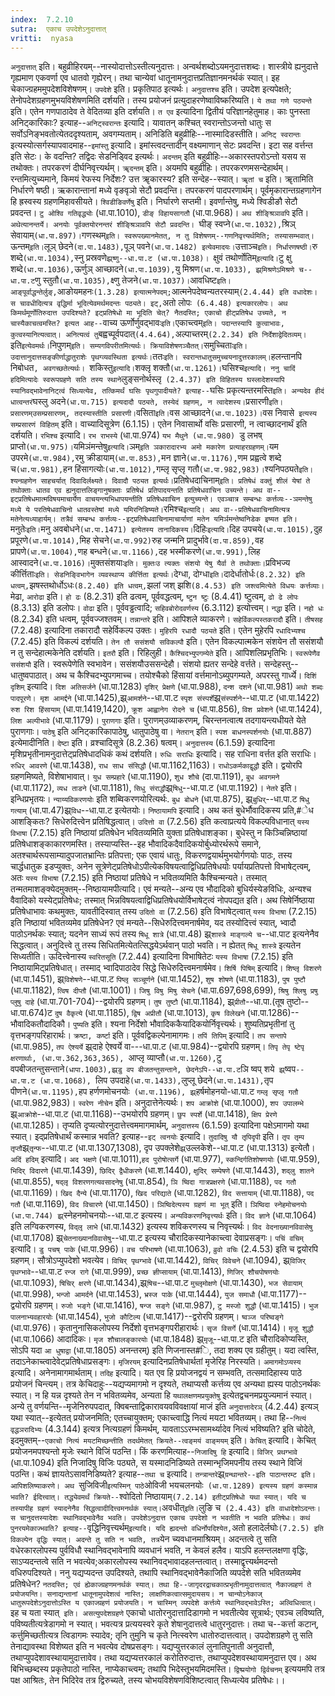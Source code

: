 ```yaml
---
index:  7.2.10
sutra:  एकाच उपदेशेऽनुदात्तात्
vritti:  nyasa
---
```


`अनुदात्तात्` इति। बहुव्रीहिरयम्--नास्योदात्तोऽस्तीत्यनुदात्तः। अन्वर्थशब्दोऽयमनुदात्तशब्दः। शास्त्रीये ह्यनुदात्ते गृह्यमाण एकवर्णा एव धातवो गृह्येरन्। तथा चान्येवां धातूनामनुदात्तप्रतिज्ञानमनर्थकं स्यात्। इह चेकाज्ग्रहममुपदेशविशेषणम्।
`उपदेशे` इति। प्रकृतिपाठ इत्यर्थः। `अनुदात्तश्च` इति। उपदेश इत्यपेक्षते; तेनोपदेशग्रहणमुभयविशेषणमिति दर्शयति। तस्य प्रयोजनं प्रत्युदाहरणेष्वाविष्करिष्यति। `ये तथा गणे पठ्यन्ते` इति। एतेन गणपाठादेव ते वेदितव्या इति दर्शयति। `त एव` इत्यादिना द्वितीयं परिज्ञानहेतुमाह। काः पुनस्ता अनिट्कारिकाः? इत्याह--`अनिट्स्वरान्तः` इत्यादि। यावातन् कश्चित् स्वरान्तोऽजन्तो धातुः स सर्वोऽनिङ्भवतोत्येतददृश्यताम्, अवगम्यताम्। अनिडिति बहुव्रीहिः--नास्मादिडस्तीति। `अनिट् स्वरान्तः` इत्यस्योत्सर्गस्यापवादमाह--`इमांस्तु` इत्यादि। इमांस्त्वदन्तादीन् वक्ष्यमाणान् सेटः प्रवदन्ति। इटा सह वर्त्तन्त इति सेटः। के वदन्ति? तद्विदः सेडनिड्विद इत्यर्थः। `अदन्तम्` इति बहुव्रीहिः--अकारस्तपरोऽन्तो यसय स तथोक्तः। तपरकरणं दीर्घनिवृत्त्यर्थम्। `ॠदन्तम्` इति। अयमपि बहुव्रीहिः। तपरकरणमसन्देहार्थम्। रन्तमित्युच्यमाने, किमयं रेफस्य निर्देशः? उत्त ॠकारस्य? इति सन्देह--स्यात्। `ॠतां च` इति। ॠतामिति निर्धारणे षष्ठी। ऋकारान्तानां मध्ये वृङवृञो सेटौ प्रवदन्ति। तपरकरणं पादपरणार्थम्। पूर्वमृकारान्तग्रहणागेन हि ह्रस्वस्य ग्रहणमिहावसीयते। `श्विडीङिवर्णेषु` इति। निर्घारणे सप्तमी। इवर्णान्तेषु, मध्ये श्विडीङौ सेटौ प्रवदन्त। `टु ओश्वि गतिवृद्ध्योः` (धा.पा.1010), `डीङ् विहायसागतौ` (धा.पा.968)। `अथ शीङ्श्रिञावपि` इति। `अथेत्यानन्तर्ये। अनयोः पूर्वक्तयोरनन्तरं शीङ्श्रिञावपि सेटौ प्रवदन्ति। `घीङ् स्वप्ने` (धा.पा.1032), `श्रिञ् सेवायाम्` (धा.पा.897)।
`गणस्थम्` इति। स्वरूपख्यानमेतत्, न तु विशेषणम्--गणनिवृत्त्यर्थमिति; तस्यासम्भवात्। `ऊन्तम्` इति। `लूञ् छेदने` (दा.पा.1483), `पूञ् पवने` (धा.पा.1482) इत्येवमादयः। `उत्ताञ्च` इति। निर्धारणषष्ठी। `रु शब्दे` (धा.पा.1034), `स्नु प्रस्रवणे`झ्र्ष्णु--धा.पा.ट (धा.पा.1038)। `क्षुवं तथोर्णोतिम्` इत्यादि। `टु क्षु शब्दे` (धा.पा.1036), `ऊर्णुञ् आच्छादने` (धा.पा.1039), `यु मिश्रण` (धा.पा.1033), झ्र्मिश्रणेऽमिश्रणे च--धा.पा.ट `णु स्तुतौ` (धा.पा.1035), `क्ष्णु तेजने` (धा.पा.1037)। `आवधिष्ट` इति। आङ्पूर्वाद्धन्तेर्लुङ्, `आङोयमहनः` (1.3.28) इत्यात्मनेपदम्; `आत्मनेपदेष्वन्यतरस्याम्` (2.4.44) इति वधादेशः। स चावधीदित्यत्र वृद्धिर्मा भूदित्येवमर्थमदन्तः पठ्यते। इट्, `अतो लोपः` (6.4.48) इत्यकारलोपः।
अथ किमर्थमूर्णोतिरुदात्त उपदिश्यते? इट्प्रतिषेधो मा भूदिति चेत्? नैतदस्ति; एकाचो हीट्प्रतिषेध उच्यते, न चास्यैकाचत्वमस्ति? इत्यत आह--`वाच्य ऊर्णोर्णुवद्भावः` इति। `एकाच्त्वम्` इति। पदान्तस्यापि कुत्वाभावः, कुत्वस्यानित्यत्वात्। अनित्यत्वं तु `बह्वच्पूर्वपदात्` (4.4.64), `अल्पाच्तरम्` (2.2.34) इति निर्देशाद्वेदितव्यम्। `इति` इत्येवमर्थः। `निपुणम्` इति। सम्यगविपरीतमित्यर्थः। क्रियाविशेषणञ्चैतत्। `समुच्चिताः` इति। उदात्तानुदात्तसङ्कीर्णाद्धातुराशेः पृथग्व्यवस्थिता इत्यर्थः।
`ततः` इति। स्वरान्तधातुसमुच्चयनादुत्तरकालम्। `हलन्तानपि निबोधत`, अवगच्छतेत्यर्थः। `शकिस्तु` इत्यादि। `शक्लृ शक्तौ` (धा.पा.1261)। `घसिश्च` इत्यादि। ननु चादिं हदिमित्यादेः स्वरूपग्रहणे सति तस्य स्थाने `लुङ्सनोर्थस्लृ` (2.4.37) इति विहितस्य घस्लादेशस्यापि स्यानिवद्भावेनानिट्त्वं सिध्यत्येव, तत्किमर्थं घसिः पृथगुपादीयते? इत्याह--`घसिः प्रकृत्यन्तरमस्ति` इति। अन्यदेव हीदं धात्वन्तरं `घस्लु अदने` (धा.पा.715) इत्यदादौ पठ्यते, तस्येदं ग्रहणम्, न त्वादेशस्य। `प्रसारणी` इति। प्रसारणम्उसम्प्रसारणम्, तदस्यास्तीति प्रसारणी। `वसिता` इति। `वस आच्छादने` (धा.पा.1023)। `वस निवासे` इत्यस्य सम्प्रसारणं विहितम्` इति। वाच्यादिसूत्रेण (6.1.15)। एतेन निवासार्थो वसिः प्रसारणी, न त्वाच्छादनार्थं इति दर्शयति।
`रभिश्च` इत्यादि। `रभ राभस्ये` (धा.पा.974) `यभ मैथुने (धा.पा.980) `डु लभष् प्राप्तो` (धा.पा.975)।
`यमिञंमन्तेषु` इत्यादि। `ञम्` इति ञकारादारभ्य अमो मकारेण प्रत्याहरग्रहणम्। `यम उपरमे` (धा.पा.984), `रमु क्रीडायाम्` (धा.पा.853), `मन ज्ञाने` (धा.पा.1176), `णम प्रह्वत्वे शब्दे च` (धा.पा.981), `हन हिंसागत्योः` (धा.पा.1012), `गम्लृ सृप्लृ गतौ` (धा.पा.982,983)। `श्यनिपठ्यते` इति। श्यन्ग्रहणेन साहचर्यात् दिवादिर्लक्ष्यते। दिवादौ पठ्यत इत्यर्थः। `प्रतिषेधदाचिनाम्` इति। प्रतिषेधं वक्तुं शीलं येषां ते तथोक्ताः धातव एव ह्यनुदात्तलिङ्गानुषक्ताः प्रतिषेधं प्रतिपादयन्तति प्रतिषेधवाचिन उच्यन्ते। अथ वा--इट्प्रतिषेधमात्मविषयमाचार्येण वाचयन्त्यभिधापयन्तीति प्रतिषेधवाचिन इत्युच्यन्ते। एवञ्चात्र सम्बन्धः कर्त्तव्यः--ञमन्तेषु मध्ये ये परतिषेधवाचिनो धातवस्तेषां मध्ये यमिरनिडिष्यते। `रमिश्च` इत्यादि। अथ वा--प्रतिषेधवाचिनामित्यत्र मतेनेत्यध्याहार्यम्। तत्रैवं सम्बन्ध कर्त्तव्यः--इट्प्रतिषेधवाचिनामाचार्याणां मतेन यमिर्ञमन्तेष्वनिडेक इष्यत इति।
`मनुतेः` इति। `मनु अवबोधने` (धा.पा.1471) इत्येतस्य तानादिकस्य।
`दिहिः` इत्यादि। `दिह उपचये` (धा.पा.1015), `दुह प्रपूरणे` (धा.पा.1014), `मिह सेचने` (धा.पा.992) `रुह जन्मनि प्रादुर्भावे` (दा.पा.859), `वह प्रापणे` (धा.पा.1004), `णह बन्धने` (धा.पा.1166), `दह भस्मीकरणे` (धा.पा.991), `लिह आस्वादने` (धा.पा.1016)। `मुक्तसंशयाः` इति। मुक्तःउ त्यक्तः संशयो येषु यैर्वा ते तथोक्ताः। `प्रविभज्य कीर्त्तिताः` इति। सेडनिङ्विभागेन व्यवस्थाप्य कीर्त्तिता इत्यर्थः।
`देग्धा, दोग्धा` इति। `दादेर्धातोर्धः` (8.2.32) इति धत्वम्, `झषस्तथोर्धोऽधः` (8.2.40) इति धत्वम्, `झलां जश् झशि` (8.4.53) इति जश्त्वमित्येते विधयः कर्त्तव्याः। `मेढा, `आरोढा` इति। `हो ढः` (8.2.31) इति ढत्वम्, पूर्ववद्धत्वम्, `ष्टुन ष्टुः` (8.4.41) ष्टुत्वम्, `ढो ढे लोपः` (8.3.13) इति डलोपः। `वोढा` इति। पूर्ववड्ढत्वादि; `सहिवबोरोदवर्णस्य` (6.3.112) इत्योत्त्वम्। `नद्धा` इति। `नहो धः` (8.2.34) इति धत्वम्, पूर्ववज्जश्तवम्। `तन्नान्तरे` इति। आपिशले व्याकरणे। `सहेर्विकल्पस्तकरादौ` इति। `तीषसह` (7.2.48) इत्यादिना तकारादौ सहेर्विकल्प उक्तः। `मुहिरपि रधादौ पठ्यते` इति। एतेन मुहेरपि `रधादिभ्यश्च` (7.2.45) इति विकल्पं दर्शयति। `तेन तौ ससंशयौ सविकल्पौ` इति। एतेन विकल्पात्मकेन संशयेन तौ ससंशयौ न तु सन्देहात्मकेनेति दर्शयति। `इतरौ` इति। रिहिलुही। `कैश्चिदभ्युपगम्येते` इति। आपिशलिप्रभृतिभिः। `स्वरूपेणैव ससंशयौ` इति। स्वरूपेणेति स्वभावेन। ससंशयौउससन्देहौ। संशयो ह्यतर सन्देहे वर्त्तते। सन्देहस्तु--धातुष्वपाठात्। अथ च कैश्चिदभ्युपगमाच्च। तयोश्चैको हिंसायां वर्त्तमानोऽब्युपगम्यते, अपरस्तु गार्ध्ये।
`दिशिं दृशिम्` इत्यादि। `दिश अतिसर्जने` (धा.पा.1283) `दृशिर् प्रेक्षणे` (धा.पा.988), `दन्श दशने` (धा.पा.981) `अथो शब्दः पादपूरणे। मृश आमर्द्दने` (धा.पा.1425),झ्र्`आमर्शने`--धा.पा.ट `स्पृश संस्पर्शे`झ्र्`संस्पर्शने`--धा.पा.ट (धा.पा.1422) `रुश रिश हिंसायाम्` (धा.पा.1419,1420), `क्रूश आह्वानेग रोदने च` (धा.पा.856), `विश प्रवेशने` (धा.पा.1424), `लिश अल्पीभावे` (धा.पा.1179)। `पुराणगाः` इति। पुराणम्उव्याकरणम्, चिरन्तनत्वात्ष तदगायन्त्यधीयते येते पुराणगाः। `पाठेषु` इति अनिट्कारिकापाठेषु, धातुपाठेषु वा। `नेतरान्` इति। `स्पश बाधनस्पर्शनयोः` (धा.पा.887) इत्येमादीनिति।
`देष्टा` इति। व्रश्चादिसूत्रे (8.2.36) षत्वम्। `अनुदात्तस्य` (6.1.59) इत्यादिना मृशिप्रभृतीनामनुदात्तेट्प्रतिषेधादधिकं कथं दर्शयति।
`रुधिः सराधिः` इत्यादि। सह राधिना वर्त्तत इति सराधिः। `रुधिर् आवरणे` (धा.पा.1438), `राध साध संसिद्धौ` (धा.पा.1162,1163)। `राधोऽकर्मकाद्वृद्धौ` इति। द्वयोरपि ग्रहणमिष्यते, विशेषाभावात्। `युध सम्प्रहारे` (धा.पा.1190), `शुध शौचे` (दा.पा.1191), `बुध अवगमने` (धा.पा.1172), `व्यध ताडने` (धा.पा.1181), `सिधु संराद्धौ`झ्र्`षिधु`--धा.पा.ट (धा.पा.1192)। `नेतरे` इति। इन्धिप्रभृतयः। `न्याय्यविकरणयोः` इति शब्विकरणयोरित्यर्थः. `बुध बोधने` (धा.पा.875), झ्र्`बुधिर्`--धा.पा.ट `षिधु गत्याम्` (धा.पा.47)झ्र्`विध`--धा.पा.ट इत्येतयोः। `निष्ठायामपि` इत्यादि। अथ कतं बुधेर्भौवादिकस्य प्रति,#ेध आशङ्कितः? सिधेरुदित्त्वेन प्रतिषिद्धत्वात्। `उदित्तो वा` (7.2.56) इति कत्वाप्रत्यये विकल्पविधानात् `यस्य विभाषा` (7.2.15) इति निष्ठायां प्रतिषेधेन भवितव्यमिति युक्ता प्रतिषेधाशङ्का। बुधेस्तु न किञ्चिन्निष्ठायां प्रतिषेधाशङ्काकारणमस्ति। तस्याप्यस्ति--इह भौवादिकदैवादिकयोर्बुध्योरर्थरूपे समाने, अतश्चार्थरूपसाम्यादुपजातभ्रान्तिः प्रतिपत्ता; एक एवायं धातुः, विकरणद्वयार्थमुभयोर्गणयोः पाठः, तस्य चार्द्धधातुक इडप्युक्तः, अनेन सूत्रेणेट्प्रतिषेधोऽपीत्येकविषयत्वाद्विधिप्रतिषेधयोः पर्यायप्रतिपत्तो विभाषेट्त्वम्, अतः `यस्य विभाषा` (7.2.15) इति निष्ठायां प्रतिषेधे न भवितव्यमिति कैश्चिन्मन्यते। तस्मात् तन्मतमाशङ्क्येदमुक्तम्--निष्ठायामपीत्यादि। एवं मन्यते--अन्य एव भौदादिको बुधिर्यस्येङविधिः, अन्यश्च वैवादिको यस्येट्प्रतिषेधः; तस्मात् भिन्नविषयत्वाद्विधिप्रतिषेधयोर्विभाषेट्त्वं नोपपद्यत इति। अथ सिषेर्निष्ठाया प्रतिषेधाभावः कथमुक्तः, यावतीदिस्वात् तस्य `उदितो वा` (7.2.56) इति विभाषेट्त्वात् `यस्य विभाषा` (7.2.15) इति निष्ठायां भवितव्यमेव प्रतिषेधेन? एवं मन्यते--सिधेरुदित्त्वमनार्षमेव, यद तस्योदित्त्वं स्यात्, भ्वादौ पाठोऽनर्थकः स्यात्; यदनेन साध्यं रूपं तस्य `षिधू शात्रे` (धा.पा.48) झ्र्`शास्त्रे माङ्गल्ये च`--धा.पाट इत्यनेनैव सिद्धत्वात्। अनुदित्त्वे तु तस्य सिधितमित्येतत्सिद्धयेऽर्थवान् पाठो भवति। न ह्येतत् `षिधू शास्त्रे` इत्यतेन सिध्यतीति। ऊदित्त्वेनास्य `स्वरितसूति` (7.2.44) इत्यादिना विभाषितेटः `यस्य विभाषा` (7.2.15) इति निष्ठायामिट्प्रतिषेधात्। तस्माद् भ्वादिपाठादेव सिद्धे सिधेरुदित्त्वमनार्षमेव।
`शिर्षि पिषिम्` इत्यादि। `शिष्लृ विशरणे` (धा.पा.1451), झ्र्`विशेषणे`--धा.पा.ट `पिष्लृ सञ्चूर्णने` (धा.पा.1452), `शुष शोषणे` (धा.पा.1183), `पुष पुष्टौ` (धा.पा.1182), `त्विष दीप्तौ` (धा.पा.1001)। `जिषु विषु मिषु सेचने` (धा.पा.697,698,699), `श्रिषु श्लिषु प्रषु प्लुषु दाहे` (धा.पा.701-704)--द्वयोरपि ग्रहणम्। `तुष तुष्टौ` (धा.पा.1184), झ्र्`प्रीतौ`--धा.पा.(तूष तुष्टो--धा.पा.674)ट `दुष वैकृत्ये` (धा.पा.1185), `द्विष अप्रीतौ` (धा.पा.1013), `कृष विलेखने` (धा.पा.1286)--भौवादिकतौदादिकौ। `पुष्यति` इति। श्यना निर्देशो भौवादिककैयादिकयोर्निवृत्त्यर्थः। शुष्यतिप्रभृतीनां तु वृत्तभङ्गपरिहारार्थः। `क्रष्टा, कर्ष्टा` इति। पूर्ववद्विकल्पेनामागमः।
`तपिं तिपिम्` इत्यादि। `तप सन्तापे` (धा.पा.985), `तप ऐश्यर्ये` झ्र्दाहे ऐश्वर्ये वा---धा.पा.ट (धा.पा.984)--द्वयोरपि ग्रहणम्। `तिपृ तेपृ ष्टेपृ क्षरणार्थाः, (धा.पा.362,363,365), `आप्लृ व्याप्तौ` (धा.पा.1260), `टु वपबीजतन्तुसन्ताने` (धापा.1003),झ्र्डु वप बीजतन्तुसन्ताने, छेदनेऽपि--धा.पा.ट `ञि ष्वप् शये` झ्र्`ष्वप`--धा.पा.ट (धा.पा.1068), `लिप उपदाहे` (धा.पा.1433), `लुप्लू छेदने` (धा.पा.1431), `तृप पीणने` (धा.पा.1195), `हप हर्णणमोचनयोः` (धा.पा.1196), झ्र्`हर्षमोहनयो-धा.पा.ट `गम्लृ सृप्लृ गतौ` (धा.पा.982,983)। `स्वरेण नीचेन` इति। अनुदात्तेनेत्यर्थः। `शप आक्रोशे` (धा.पा.1000), `शप उपालम्भे` झ्र्`आक्रोशे`--धा.पा.ट (धा.पा.1168)--उभयोरपि ग्रहणम्। `छुप स्पर्शे` (धा.पा.1418), `क्षिप प्रेरणे` (धा.पा.1285)। तृप्यति दृप्यत्योरनुदात्तेत्त्वममागमार्थम्, `अनुदात्तस्य` (6.1.59) इत्यादिना पक्षेऽमागमो यथा स्यात्। इद्प्रतिषेधार्थं कस्मान्न भवति? इत्याह--`इट् त्वनयोः` इत्यादि। `तुदादिषु यौ तृपिदृपी` इति। `तृप तृम्प तृप्तौ`झ्र्`तृन्फ`--धा.पा.ट (धा.पा.1307,1308), दृप उपक्लेशे`झ्र्`उल्लकेशे--धा.पा.ट (धा.पा.1313) इत्येतौ।
`अदिं हदिम्` इत्यादि। `अद भक्षणे` (धा.पा.1011),`हद पुरोषोत्सर्गे` (धा.पा.977), `स्कन्दिर्गतिशोषणयोः` (धा.पा.959), `भिदिर् विदारणे` (धा.पा.1439), `छिदिर् द्वैधीकरणे` (धा.श.1440), `क्षुदिर् सम्पेषणे` (धा.पा.1443), `शद्लु शातने` (धा.पा.855), `षद्लृ विशरणगत्यवसादनेषु` (धा.पा.854), `ञि ष्विदा गात्रप्रक्षरणे` (धा.पा.1188), `पद गतौ` (धा.पा.1169)। `खिद दैन्ये` (धा.पा.1170), `खिद परिद्याते` (धा.पा.1282), `विद सत्तायाम्` (धा.पा.1188), `पद गतौ` (धा.पा.1169), `विद विचारणे` (धा.पा.1450)। `ञिष्विदेत्यस्य ग्रहणं मा भूत्` इति। `ञिष्विदा स्नेहमोचनयोः (धा.पा.744) झ्र्`स्नेहनमोचनयोः--धा.पा.ट इत्यस्य। `अन्यविकरणनिवृत्त्यर्थः` इति। `विद ज्ञाने` (धा.पा.1064) इति लग्विकरणस्य, `विद्लृ लाभे` (धा.पा.1432) इत्यस्य शविकरणस्य च निवृत्त्यर्थः। `विद वेदनाख्यानविवासेषु` (धा.पा.1708) झ्र्`चेतनाख्यानविवासेषु`--धा.पा.ट इत्यस्य चौरादिकस्यानेकाच्त्वा देवाप्रसङ्गः।
`पचिं वचिम्` इत्यादि। `डु पचष् पाके` (धा.पा.996)। `वच परिभाषणे` (धा.पा.1063), `व्रुवो वचिः` (2.4.53) इति च द्वयोरपि ग्रहणम्। सौत्रोऽप्युपदेशो भवत्येव। `विचिर् पृथग्भावे` (धा.पा.1442), `विचिर् विवेचने` (धा.1094), झ्र्`विजिर् पृथग्भावे`--धा.पा.ट `रन्ज रागे` (धा.पा.999), `प्रच्छ ज्ञीप्सायाम्` (धा.पा.1413), `णिजिर् शौचपोषणयोः` (धा.पा.1093), `षिचिर् क्षरणे` (धा.पा.1434),झ्र्`षिच`--धा.पा.ट `मुच्लृमोक्षणे` (धा.पा.1430), `भज सेवायाम्` (धा.पा.998), `भन्जो आमर्दने` (धा.पा.1453), `भ्रस्ज पाके` (धा.पा.1444), `युज समाधौ` (धा.पा.1177)--द्वयोरपि ग्रहणम्। `रुजो भङ्गे` (धा.पा.1416), `षन्ज सङ्गे` (धा.पा.987), `टु मस्जो शुद्धौ` (धा.पा.1415)। `भुज पालनाभ्यवहारयोः` (धा.पा.1454), `भुजो कौटिल्य` (धा.पा.1417)--द्वरोरपि ग्रहणम्। `ष्वञ्ज परिष्वङ्गे` (धा.पा.976)। कृतानुनासिकलोपस्य निर्देशो वृत्तभङ्गपरीहारार्थः। `सृज विसर्गे` (धा.पा.1414)। `मृजू शुद्धौ` (धा.पा.1066) आदादिकः। `मृज शौचालङ्कारयोः` (धा.पा.1848) झ्र्`मृजू`--धा.पा.ट इति चौरादिकोप्यस्ति, सोऽपि यदा `आ धुषाद्वा` (धा.पा.1805) अनन्तरम्) इति णिजनास्त#ि, तदा शक्य एव ग्रहीतुम्। यदा त्वस्ति, तदाऽनेकाच्त्वादेवेट्प्रतिषेधाप्रसङ्गः।
`मृजिरयम्` इत्यादिनप्रतिषेधार्थतां मृजेरिह निरस्यति। `अमागमोऽप्यस्य` इत्यादि। अनेनामागमार्थताम्। `तदिह` इत्यादि। यत एव हि प्रयोजनद्वयं न सम्भवति, तत्समादिहास्य पाठे प्रयोजनं चिन्त्यम्। तत्र केचिदाहुः--यद्यप्यमागमो न दृश्यते, तथाप्यसौ कर्त्तव्य एव अन्यथा ह्यस्य पाठोऽनर्थकः स्यात्। न हि यन्न दृश्यते तेन न भवितव्यमेव, अन्यता हि `यथालक्षणमप्रयुक्तेषु` इत्येतद्वचनमप्रयुज्यमानं स्यात्। अन्ये तु वर्णयन्ति--मृजेनिरुपपदात्, क्विबन्ताद्विकारावयवविवक्षायां माजं इति `अनुदात्तादेरञ्` (4.2.44) इत्यञ् यथा स्यात्--इत्येतत् प्रयोजनमिति; एतच्चायुक्तम्; एकाच्त्वाद्धि नित्यं मयटा भवितव्यम्। तथा हि--`नित्यं वृद्धञरादिभ्यः` (4.3.144) इत्यत्र नित्यग्रहणं किमर्थम्, यावताऽऽरम्भसामर्थ्यादेव नित्यं भविष्यति? इति चोदेते, इदमुक्तम्--`एकाचो नित्यं मयटमिच्छन्तीति तदर्थमेतत् क्रियते--त्वङ्मयं वाङ्मयम्` इति। `केचित्` इत्यादि। केचित् प्रयोजनमपश्यन्तो मृजेः स्थाने विजिं पठन्ति। किं करणमित्याह--`निजादिषु हि` इत्यादि। `विजिर् प्रथग्भावे` (धा.पा.1094) इति निजादिषु विजिः पठ्यते, स यस्मादनिडिष्यते तस्मान्भृजिमपनीय तस्य स्थाने विजिं पठन्ति। कथं ज्ञायतेऽसावनिडिष्यते? इत्याह--`तथा च` इत्यादि। `तन्त्रान्तरे`झ्र्`ग्रन्थान्तरे--इति पाठान्तरम्ट इति। आपिशलिष्याकरणे। अथ `सुजिविजी` इत्यस्मिन् पाठे `ओविजी भयचलनयोः` (धा.पा.1289) इत्यस्य ग्रहणं कस्मान्न भवति? ईदित्त्वात्। तद्ध्येवमर्थं क्रियते--`श्वोदितो निष्ठायाम्` (7.2.14) इतीट्प्रतिषेधो यथा स्यात्। यदि च तस्यापीह ग्रहणं स्यादनेनैव सिद्धत्वादीदित्त्वमनर्थकं स्यात्।
`अवधीत्` इति। `लुङि च` (2.4.43) इति वाधादेशोऽदन्तः। स चानुदत्तस्यादेशः स्थानिवद्भावेनैव भवति। उपदेशेऽनुदात्त एकाच उपदेशो न भवतीति न भवति प्रतिषेधः। कथं पुनरयमेकाज्भवति? इत्याह--`वृद्धिनिवृत्त्यर्थम्` इत्यादि। यदि ह्यदन्तो वधिर्नोपदिश्येत, `अतो हलादेर्लघोः` (7.2.5) इति विकल्पेन वृद्धिः स्यात्। अदन्ते तु सति न भवति, तत्र `येन च्यवधानमाश्रियम्। अदन्तत्वे तु सति वधेरकारलोपस्य पुर्वविधौ स्थानिवद्भावेनापि व्यवधानं भवति, न केवलं हलैव। याऽपि हलन्तलक्षणा वृद्धिः, साऽप्यदन्तत्वे सति न भवत्येव;अकारलोपस्य स्थानिवद्भावादहलन्तत्वात्। तस्माद्वृत्त्यर्थमदन्तो वधिरुपदिश्यते। ननु यद्यप्यदन्त उपदिश्यते, तथापि स्थानिवद्भावेनैकाजिति व्यपदेशे सति भवितव्यमेव प्रतिषेधेन? `नतदस्ति; एवं ह्येकाज्ग्रहणमनर्थकं स्यात्। तथा हि--जागृदरद्राचकात्प्रभृतीनामुदात्तत्वात् नैकाज्ग्रहणं ते प्रयोजयन्ति। सनाद्यन्तानां धातूनामुपदेशत्वं नास्ति; लाक्षणिकत्वात्समुदायसय। न चान्योऽनेकाज् धातुरूपदेशेऽनुदात्तोऽस्ति य एकाज्ग्रहणं प्रयोजयति। न चास्मिन् व्यपदेशे कर्त्तव्ये स्थानिवद्भावेऽस्ति; अल्विधित्वात्।
`इह च यता स्यात्` इति। असत्युपदेशग्रहणे` एकाचो धातोरनुदात्तादिडागमो न भवतीत्येव सूत्रार्थः; एवञ्च लविष्यति, पविष्यतीत्यत्रेडागमो न स्यात्। भवत्यत्र प्रत्ययस्वरे कृते शेषानुदात्तत्वे धातुरनुदात्तः। तथा च--कर्त्ता कटान्, कर्त्तुमिच्छतीत्यत्र त्विडागमः स्यादेव; तृनि तुमुनि च कृते नित्स्वरेण धातोरुदात्तत्वात्। उपदोशग्रहणे तु सति तेनाद्यावस्था विशेष्यत इति न भवत्येव दोषप्रसङ्गः। यद्यप्युत्तरकालं लुनातिपुनाती अनुदात्तौ, तथाप्युपदेशावस्थायामुदात्तावेव। तथा यद्यप्यत्तरकालं करोतिरुदात्तः, तथाप्युपदेशवस्थायामनुदात्त एव। अथ बिभिच्छब्दस्य प्रकृतेपाठो नास्ति, नाप्येकाच्त्वम्; तथापि भिदेस्तूभयमिदमस्ति। `द्विष्प्रयोगो द्विर्वचनम्` इत्ययमपि तत्र पक्ष आश्रितः, तेन भिदिरेव तत्र द्विरुच्यते, तस्य चोभयविशेषणविशिष्टत्वात् सिध्यत्येव प्रतिषेधः।।

